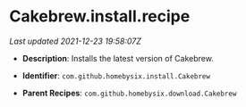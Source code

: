 # Cakebrew.install.recipe

_Last updated 2021-12-23 19:58:07Z_

- **Description**: Installs the latest version of Cakebrew.

- **Identifier**: `com.github.homebysix.install.Cakebrew`

- **Parent Recipes**: `com.github.homebysix.download.Cakebrew`
